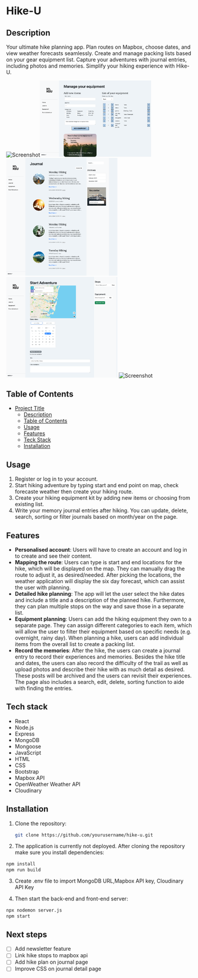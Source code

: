 # Hike-U

## Description

Your ultimate hike planning app. Plan routes on Mapbox, choose dates, and view weather forecasts seamlessly. Create and manage packing lists based on your gear equipment list. Capture your adventures with journal entries, including photos and memories. Simplify your hiking experience with Hike-U.

<img src="/README/homePage.png" alt="Screenshot" width="300"><img src="/README/equipPage.png" alt="Screenshot" width="300">
<img src="/README/journalPage.png" alt="Screenshot" width="300"><img src="/README/startAdventure.png" alt="Screenshot" width="300">
<img src="/README/authPage.png" alt="Screenshot" width="300">

## Table of Contents

- [Project Title](#project-title)
  - [Description](#description)
  - [Table of Contents](#table-of-contents)
  - [Usage](#usage)
  - [Features](#features)
  - [Teck Stack](#tech-stack)
  - [Installation](#installation)

## Usage

1. Register or log in to your account.
2. Start hiking adventure by typing start and end point on map, check forecaste weather then create your hiking route.
3. Create your hiking equipment kit by adding new items or choosing from existing list.
4. Write your memory journal entries after hiking. You can update, delete, search, sorting or filter journals based on month/year on the page.

## Features

- **Personalised account**: Users will have to create an account and log in to create and see their content.
- **Mapping the route**: Users can type is start and end locations for the hike, which will be displayed on the map. They can manually drag the route to adjust it, as desired/needed. After picking the locations, the weather application will display the six day forecast, which can assist the user with planning.
- **Detailed hike planning**: The app will let the user select the hike dates and include a title and a description of the planned hike. Furthermore, they can plan multiple stops on the way and save those in a separate list.
- **Equipment planning**: Users can add the hiking equipment they own to a separate page. They can assign different categories to each item, which will allow the user to filter their equipment based on specific needs (e.g. overnight, rainy day). When planning a hike, users can add individual items from the overall list to create a packing list.
- **Record the memories**: After the hike, the users can create a journal entry to record their experiences and memories. Besides the hike title and dates, the users can also record the difficulty of the trail as well as upload photos and describe their hike with as much detail as desired. These posts will be archived and the users can revisit their experiences. The page also includes a search, edit, delete, sorting function to aide with finding the entries.

## Tech stack

- React
- Node.js
- Express
- MongoDB
- Mongoose
- JavaScript
- HTML
- CSS
- Bootstrap
- Mapbox API
- OpenWeather Weather API
- Cloudinary

## Installation

1. Clone the repository:

   ```bash
   git clone https://github.com/yourusername/hike-u.git
   ```

2. The application is currently not deployed. After cloning the repository make sure you install dependencies:

```
npm install
npm run build
```

3. Create .env file to import MongoDB URL,Mapbox API key, Cloudinary API Key

4. Then start the back-end and front-end server:

```
npx nodemon server.js
npm start
```

## Next steps

- [ ] Add newsletter feature
- [ ] Link hike stops to mapbox api
- [ ] Add hike plan on journal page
- [ ] Improve CSS on journal detail page

